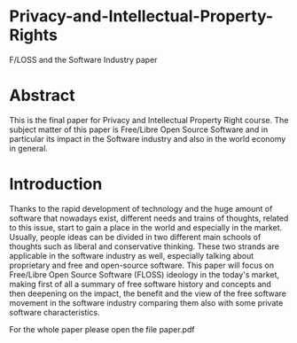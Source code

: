 # Privacy-and-Intellectual-Property-Rights
F/LOSS and the Software Industry paper


# Abstract

This is the final paper for Privacy and Intellectual Property Right course. The
subject matter of this paper is Free/Libre Open Source Software and in particular its
impact in the Software industry and also in the world economy in general.

# Introduction

Thanks to the rapid development of technology and the huge amount of
software that nowadays exist, different needs and trains of thoughts, related to
this issue, start to gain a place in the world and especially in the market.
Usually, people ideas can be divided in two different main schools of thoughts
such as liberal and conservative thinking. These two strands are applicable in
the software industry as well, especially talking about proprietary and free and
open-source software. This paper will focus on Free/Libre Open Source
Software (FLOSS) ideology in the today's market, making first of all a
summary of free software history and concepts and then deepening on the
impact, the benefit and the view of the free software movement in the software
industry comparing them also with some private software characteristics.

For the whole paper please open the file paper.pdf
